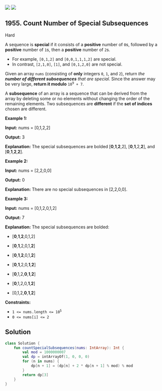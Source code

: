 [![](https://img.shields.io/github/stars/javadev/LeetCode-in-Kotlin?label=Stars&style=flat-square)](https://github.com/javadev/LeetCode-in-Kotlin)
[![](https://img.shields.io/github/forks/javadev/LeetCode-in-Kotlin?label=Fork%20me%20on%20GitHub%20&style=flat-square)](https://github.com/javadev/LeetCode-in-Kotlin/fork)

## 1955\. Count Number of Special Subsequences

Hard

A sequence is **special** if it consists of a **positive** number of `0`s, followed by a **positive** number of `1`s, then a **positive** number of `2`s.

*   For example, `[0,1,2]` and `[0,0,1,1,1,2]` are special.
*   In contrast, `[2,1,0]`, `[1]`, and `[0,1,2,0]` are not special.

Given an array `nums` (consisting of **only** integers `0`, `1`, and `2`), return _the **number of different subsequences** that are special_. Since the answer may be very large, **return it modulo** <code>10<sup>9</sup> + 7</code>.

A **subsequence** of an array is a sequence that can be derived from the array by deleting some or no elements without changing the order of the remaining elements. Two subsequences are **different** if the **set of indices** chosen are different.

**Example 1:**

**Input:** nums = [0,1,2,2]

**Output:** 3

**Explanation:** The special subsequences are bolded [**0**,**1**,**2**,2], [**0**,**1**,2,**2**], and [**0**,**1**,**2**,**2**].

**Example 2:**

**Input:** nums = [2,2,0,0]

**Output:** 0

**Explanation:** There are no special subsequences in [2,2,0,0].

**Example 3:**

**Input:** nums = [0,1,2,0,1,2]

**Output:** 7

**Explanation:** The special subsequences are bolded: 

- \[**0**,**1**,**2**,0,1,2] 

- \[**0**,**1**,2,0,1,**2**] 

- \[**0**,**1**,**2**,0,1,**2**] 

- \[**0**,**1**,2,0,**1**,**2**] 

- \[**0**,1,2,**0**,**1**,**2**] 

- \[**0**,1,2,0,**1**,**2**] 

- \[0,1,2,**0**,**1**,**2**]

**Constraints:**

*   <code>1 <= nums.length <= 10<sup>5</sup></code>
*   `0 <= nums[i] <= 2`

## Solution

```kotlin
class Solution {
    fun countSpecialSubsequences(nums: IntArray): Int {
        val mod = 1000000007
        val dp = intArrayOf(1, 0, 0, 0)
        for (n in nums) {
            dp[n + 1] = (dp[n] + 2 * dp[n + 1] % mod) % mod
        }
        return dp[3]
    }
}
```